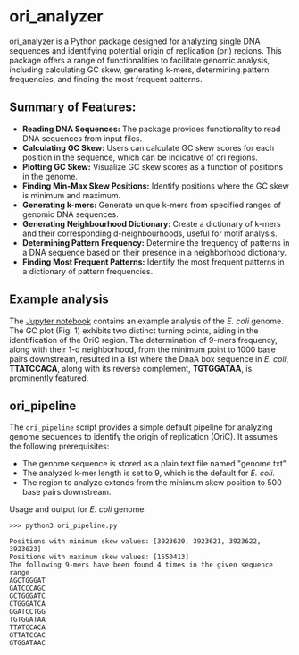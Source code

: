# ori_analyzer

ori_analyzer is a Python package designed for analyzing single DNA sequences and identifying potential origin of replication (ori) regions. This package offers a range of functionalities to facilitate genomic analysis, including calculating GC skew, generating k-mers, determining pattern frequencies, and finding the most frequent patterns.

## Summary of Features:

- **Reading DNA Sequences:** The package provides functionality to read DNA sequences from input files.
- **Calculating GC Skew:** Users can calculate GC skew scores for each position in the sequence, which can be indicative of ori regions.
- **Plotting GC Skew:** Visualize GC skew scores as a function of positions in the genome.
- **Finding Min-Max Skew Positions:** Identify positions where the GC skew is minimum and maximum.
- **Generating k-mers:** Generate unique k-mers from specified ranges of genomic DNA sequences.
- **Generating Neighbourhood Dictionary:** Create a dictionary of k-mers and their corresponding d-neighbourhoods, useful for motif analysis.
- **Determining Pattern Frequency:** Determine the frequency of patterns in a DNA sequence based on their presence in a neighborhood dictionary.
- **Finding Most Frequent Patterns:** Identify the most frequent patterns in a dictionary of pattern frequencies.

## Example analysis

The [Jupyter notebook](https://github.com/ManuelGehl/ori_analysis/blob/master/example_analysis.ipynb) contains an example analysis of the *E. coli* genome. The GC plot (Fig. 1) exhibits two distinct turning points, aiding in the identification of the OriC region. The determination of 9-mers frequency, along with their 1-d neighborhood, from the minimum point to 1000 base pairs downstream, resulted in a list where the DnaA box sequence in *E. coli*, **TTATCCACA**, along with its reverse complement, **TGTGGATAA**, is prominently featured.

## ori_pipeline

The `ori_pipeline` script provides a simple default pipeline for analyzing genome sequences to identify the origin of replication (OriC). It assumes the following prerequisites:

- The genome sequence is stored as a plain text file named "genome.txt".
- The analyzed k-mer length is set to 9, which is the default for *E. coli*.
- The region to analyze extends from the minimum skew position to 500 base pairs downstream.

Usage and output for *E. coli* genome:
```{bash}
>>> python3 ori_pipeline.py

Positions with minimum skew values: [3923620, 3923621, 3923622, 3923623]
Positions with maximum skew values: [1550413]
The following 9-mers have been found 4 times in the given sequence range
AGCTGGGAT
GATCCCAGC
GCTGGGATC
CTGGGATCA
GGATCCTGG
TGTGGATAA
TTATCCACA
GTTATCCAC
GTGGATAAC
```
